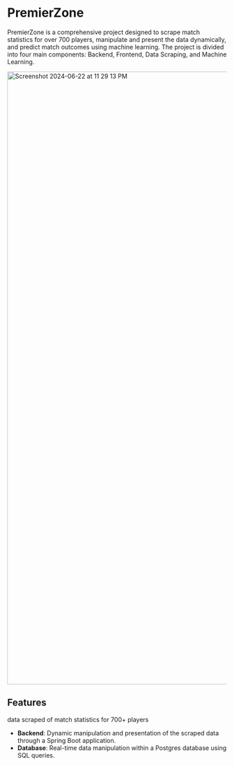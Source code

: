 # PremierZone

PremierZone is a comprehensive project designed to scrape match statistics for over 700 players, manipulate and present the data dynamically, and predict match outcomes using machine learning. The project is divided into four main components: Backend, Frontend, Data Scraping, and Machine Learning.

<img width="1407" alt="Screenshot 2024-06-22 at 11 29 13 PM" src="https://github.com/Erik-Cupsa/PLWebsite/assets/86483911/022e82ae-5190-49a4-a15d-87fc8227a579">



## Features

data scraped of match statistics for 700+ players
- **Backend**: Dynamic manipulation and presentation of the scraped data through a Spring Boot application.
- **Database**: Real-time data manipulation within a Postgres database using SQL queries.

